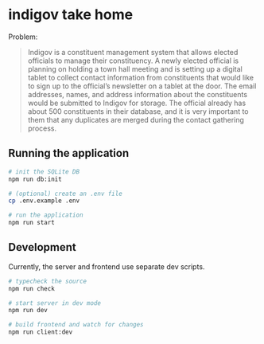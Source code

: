 # indigov take home

Problem:
> Indigov is a constituent management system that allows elected officials to manage their constituency.
A newly elected official is planning on holding a town hall meeting and is setting up a digital tablet to
collect contact information from constituents that would like to sign up to the official’s newsletter on a
tablet at the door. The email addresses, names, and address information about the constituents would
be submitted to Indigov for storage. The official already has about 500 constituents in their database,
and it is very important to them that any duplicates are merged during the contact gathering process.

## Running the application

```bash
# init the SQLite DB
npm run db:init

# (optional) create an .env file
cp .env.example .env

# run the application
npm run start
```

## Development

Currently, the server and frontend use separate dev scripts.

```bash
# typecheck the source
npm run check

# start server in dev mode
npm run dev

# build frontend and watch for changes
npm run client:dev
```